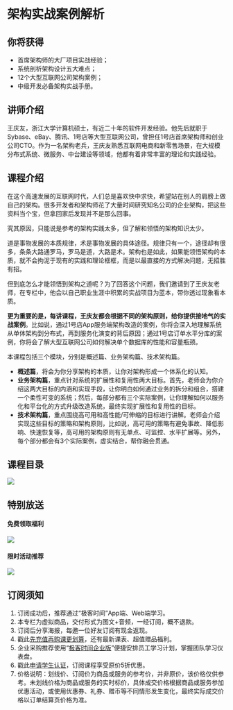 # 架构实战案例解析

## 你将获得

*   首席架构师的大厂项目实战经验；
*   系统剖析架构设计五大难点；
*   12个大型互联网公司架构案例；
*   中级开发必备架构实战手册。

  

## 讲师介绍

王庆友，浙江大学计算机硕士，有近二十年的软件开发经验。他先后就职于Sybase、eBay、腾讯、1号店等大型互联网公司，曾担任1号店首席架构师和创业公司CTO。作为一名架构老兵，王庆友熟悉互联网电商和新零售场景，在大规模分布式系统、微服务、中台建设等领域，他都有着非常丰富的理论和实践经验。

  

## 课程介绍

在这个高速发展的互联网时代，人们总是喜欢快中求快，希望站在别人的肩膀上做自己的架构。很多开发者和架构师花了大量时间研究知名公司的企业架构，把这些资料当个宝，但拿回家后发现并不是那么回事。

究其原因，只能说是参考的架构实践太多，但了解和领悟的架构知识太少。

道是事物发展的本质规律，术是事物发展的具体途径。规律只有一个，途径却有很多，条条大路通罗马，罗马是道，大路是术。架构也是如此，如果能领悟架构的本质，就不会拘泥于现有的实践和理论框框，而是以最直接的方式解决问题，无招胜有招。

但到底怎么才能领悟到架构之道呢？为了回答这个问题，我们邀请到了王庆友老师，在专栏中，他会以自己职业生涯中积累的实战项目为蓝本，带你透过现象看本质。

**更为重要的是，每讲课程，王庆友都会根据不同的架构原则，给你提供接地气的实战案例**。比如说，通过1号店App服务端架构改造的案例，你将会深入地理解系统从单体架构到分布式，再到服务化演变的背后原因；通过1号店订单水平分库的案例，你将会了解大型互联网公司如何解决单个数据库的性能和容量瓶颈。

本课程包括三个模块，分别是概述篇、业务架构篇、技术架构篇。

*   **概述篇**，将会为你分享架构的本质，让你对架构形成一个体系化的认知。
*   **业务架构篇**，重点针对系统的扩展性和复用性两大目标。首先，老师会为你介绍这两大目标的内涵和实现手段，让你明白如何通过业务的拆分和组合，搭建一个柔性可变的系统；然后，每部分都有三个实际案例，让你理解如何以服务化和平台化的方式升级改造系统，最终实现扩展性和复用性的目标。
*   **技术架构篇**，重点围绕高可用和高性能/可伸缩的目标进行讲解。老师会介绍实现这些目标的策略和架构原则，比如说，高可用的策略有避免事故、降低影响、快速恢复等，高可用的架构原则有无单点、可监控、水平扩展等。另外，每个部分都会有3个实际案例，虚实结合，帮你融会贯通。

  

## 课程目录

![](https://static001.geekbang.org/resource/image/e4/91/e412560c2fac3a0d39eb4f45c2c37f91.jpg)

  

## 特别放送

#### 免费领取福利

[![](https://static001.geekbang.org/resource/image/3b/f4/3bdf677ae6490acb5f2899985e9337f4.jpg?wh=1029x315)](https://time.geekbang.org/article/455497)

#### 限时活动推荐

[![](https://static001.geekbang.org/resource/image/67/a0/6720f5d50b4b38abbf867facdef728a0.png?wh=1035x360)](https://shop18793264.m.youzan.com/wscgoods/detail/2fmoej9krasag5p?dc_ps=2913145716543073286.200001)

  

## 订阅须知

1.  订阅成功后，推荐通过“极客时间”App端、Web端学习。
2.  本专栏为虚拟商品，交付形式为图文+音频，一经订阅，概不退款。
3.  订阅后分享海报，每邀一位好友订阅有现金返现。
4.  戳此[先充值再购课更划算](https://shop18793264.m.youzan.com/wscgoods/detail/2fmoej9krasag5p?scan=1&activity=none&from=kdt&qr=directgoods_1541158976&shopAutoEnter=1)，还有最新课表、超值赠品福利。
5.  企业采购推荐使用“[极客时间企业版](https://b.geekbang.org/?utm_source=geektime&utm_medium=columnintro&utm_campaign=newregister&gk_source=2021020901_gkcolumnintro_newregister)”便捷安排员工学习计划，掌握团队学习仪表盘。
6.  戳此[申请学生认证](https://promo.geekbang.org/activity/student-certificate?utm_source=geektime&utm_medium=caidanlan1)，订阅课程享受原价5折优惠。
7.  价格说明：划线价、订阅价为商品或服务的参考价，并非原价，该价格仅供参考。未划线价格为商品或服务的实时标价，具体成交价格根据商品或服务参加优惠活动，或使用优惠券、礼券、赠币等不同情形发生变化，最终实际成交价格以订单结算页价格为准。

